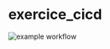 # exercice_cicd
![example workflow](https://github.com/tcastelli-garneau/exercice_cicd/actions/workflows/build_and_issues.yml/badge.svg?branch=main?event=push)
